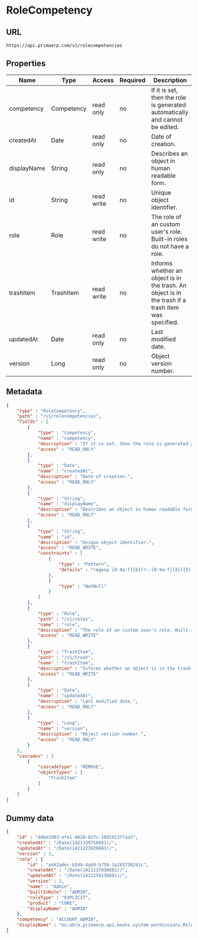 RoleCompetency
==

## URL

	https://api.primaerp.com/v1/rolecompetencies

## Properties

| Name        | Type       | Access     | Required                                                               | Description                                                                                         |
|-------------|------------|------------|------------------------------------------------------------------------|-----------------------------------------------------------------------------------------------------|
| competency  | Competency | read only  | no                                                                     | If it is set, then the role is generated automatically and cannot be edited.                        |
| createdAt   | Date       | read only  | no                                                                     | Date of creation.                                                                                   |
| displayName | String     | read only  | no                                                                     | Describes an object in human readable form.                                                         |
| id          | String     | read write | no                                                                     | Unique object identifier.                                                                           |
| role        | Role       | read write | no                                                                     | The role of an custom user's role. Built-in roles do not have a role.                               |
| trashItem   | TrashItem  | read write | no                                                                     | Informs whether an object is in the trash. An object is in the trash if a trash item was specified. |
| updatedAt   | Date       | read only  | no                                                                     | Last modified date.                                                                                 |
| version     | Long       | read only  | no                                                                     | Object version number.                                                                              |

## Metadata

```JSON
{
	"type" : "RoleCompetency",
	"path" : "/v1/rolecompetencies",
	"fields" : [
		{
			"type" : "Competency",
			"name" : "competency",
			"description" : "If it is set, then the role is generated automatically and cannot be edited.",
			"access" : "READ_ONLY"
		},
		{
			"type" : "Date",
			"name" : "createdAt",
			"description" : "Date of creation.",
			"access" : "READ_ONLY"
		},
		{
			"type" : "String",
			"name" : "displayName",
			"description" : "Describes an object in human readable form.",
			"access" : "READ_ONLY"
		},
		{
			"type" : "String",
			"name" : "id",
			"description" : "Unique object identifier.",
			"access" : "READ_WRITE",
			"constraints" : [
				{
					"type" : "Pattern",
					"details" : "regexp [0-9a-f]{8}(?:-[0-9a-f]{4}){3}-[0-9a-f]{12}"
				},
				{
					"type" : "NotNull"
				}
			]
		},
		{
			"type" : "Role",
			"path" : "/v1/roles",
			"name" : "role",
			"description" : "The role of an custom user's role. Built-in roles do not have a role.",
			"access" : "READ_WRITE"
		},
		{
			"type" : "TrashItem",
			"path" : "/v1/trash",
			"name" : "trashItem",
			"description" : "Informs whether an object is in the trash. An object is in the trash if a trash item was specified.",
			"access" : "READ_WRITE"
		},
		{
			"type" : "Date",
			"name" : "updatedAt",
			"description" : "Last modified date.",
			"access" : "READ_ONLY"
		},
		{
			"type" : "Long",
			"name" : "version",
			"description" : "Object version number.",
			"access" : "READ_ONLY"
		}
	],
	"cascades" : [
		{
			"cascadeType" : "REMOVE",
			"objectTypes" : [
				"TrashItem"
			]
		}
	]
}
```

## Dummy data

```JSON
{
	"id" : "d4be3d83-efe1-4828-827c-19d1913f7aa3",
	"createdAt" : "/Date(1421139756681)/",
	"updatedAt" : "/Date(1421223936681)/",
	"version" : 3,
	"role" : {
		"id" : "a662a0ec-b549-4ab9-b759-3a283730241c",
		"createdAt" : "/Date(1421137836681)/",
		"updatedAt" : "/Date(1421159136681)/",
		"version" : 2,
		"name" : "Admin",
		"builtInRole" : "ADMIN",
		"roleType" : "EXPLICIT",
		"product" : "CORE",
		"displayName" : "ADMIN"
	},
	"competency" : "ACCOUNT_ADMIN",
	"displayName" : "eu.abra.primaerp.api.beans.system.permissions.Role@4e88cda1[name=Admin,builtInRole=ADMIN,roleType=EXPLICIT,product=CORE,id=a662a0ec-b549-4ab9-b759-3a283730241c,tenantId=<null>,trashItem=<null>,createdAt=Tue Jan 13 09:30:36 CET 2015,updatedAt=Tue Jan 13 15:25:36 CET 2015,version=2][ACCOUNT_ADMIN]"
}
```
